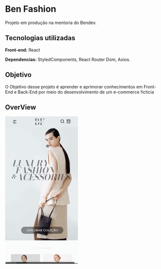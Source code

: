 
# Ben Fashion

Projeto em produção na mentoria do Bendev.


## Tecnologias utilizadas

**Front-end:**  React

**Dependencias:** StyledComponents, React Router Dom, Axios.





## Objetivo

O Objetivo desse projeto é aprender e aprimorar conhecimentos em Front-End e Back-End por meio do
desenvolvimento de um e-commerce ficticia 

## OverView
<img src="Overview.gif"  alt="">
